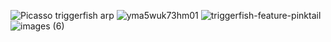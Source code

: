![Picasso triggerfish arp](https://github.com/user-attachments/assets/fce892f4-ff4f-4f59-a709-ac75f04d7427)
![yma5wuk73hm01](https://github.com/user-attachments/assets/9d4f457b-d802-4a79-add5-a0335063f5f8)
![triggerfish-feature-pinktail](https://github.com/user-attachments/assets/e2629987-8513-41f8-9293-4667880c41b0)
![images (6)](https://github.com/user-attachments/assets/61baf1a8-5699-4056-ab90-c3570bc3cf1e)
